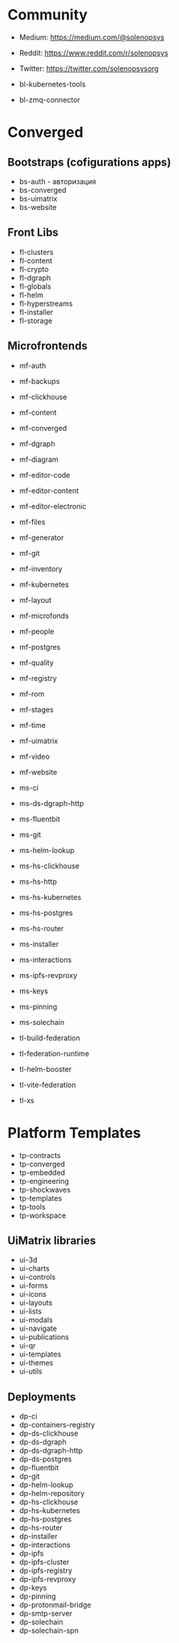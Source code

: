 # Community 
- Medium: https://medium.com/@solenopsys
- Reddit: https://www.reddit.com/r/solenopsys
- Twitter: https://twitter.com/solenopsysorg

- bl-kubernetes-tools
- bl-zmq-connector

# Converged 
## Bootstraps (cofigurations apps)
- bs-auth - авторизация
- bs-converged
- bs-uimatrix
- bs-website

## Front Libs
- fl-clusters
- fl-content
- fl-crypto
- fl-dgraph
- fl-globals
- fl-helm
- fl-hyperstreams
- fl-installer
- fl-storage
 
## Microfrontends 
- mf-auth 
- mf-backups 
- mf-clickhouse
- mf-content
- mf-converged
- mf-dgraph
- mf-diagram
- mf-editor-code
- mf-editor-content
- mf-editor-electronic
- mf-files
- mf-generator
- mf-git
- mf-inventory
- mf-kubernetes
- mf-layout
- mf-microfonds
- mf-people
- mf-postgres
- mf-quality
- mf-registry
- mf-rom
- mf-stages
- mf-time
- mf-uimatrix
- mf-video
- mf-website

- ms-ci
- ms-ds-dgraph-http
- ms-fluentbit
- ms-git
- ms-helm-lookup
- ms-hs-clickhouse
- ms-hs-http
- ms-hs-kubernetes
- ms-hs-postgres
- ms-hs-router
- ms-installer
- ms-interactions
- ms-ipfs-revproxy
- ms-keys
- ms-pinning
- ms-solechain
 
 

- tl-build-federation
- tl-federation-runtime
- tl-helm-booster
- tl-vite-federation
- tl-xs


# Platform Templates
- tp-contracts
- tp-converged
- tp-embedded
- tp-engineering
- tp-shockwaves
- tp-templates
- tp-tools
- tp-workspace

## UiMatrix libraries
- ui-3d
- ui-charts
- ui-controls
- ui-forms
- ui-icons
- ui-layouts
- ui-lists
- ui-modals
- ui-navigate
- ui-publications
- ui-qr
- ui-templates
- ui-themes
- ui-utils


## Deployments 
- dp-ci
- dp-containers-registry
- dp-ds-clickhouse
- dp-ds-dgraph
- dp-ds-dgraph-http
- dp-ds-postgres
- dp-fluentbit
- dp-git
- dp-helm-lookup
- dp-helm-repository
- dp-hs-clickhouse
- dp-hs-kubernetes
- dp-hs-postgres
- dp-hs-router
- dp-installer
- dp-interactions
- dp-ipfs
- dp-ipfs-cluster
- dp-ipfs-registry
- dp-ipfs-revproxy
- dp-keys
- dp-pinning
- dp-protonmail-bridge
- dp-smtp-server
- dp-solechain
- dp-solechain-spn
